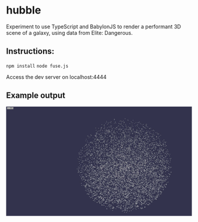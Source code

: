 # hubble

Experiment to use TypeScript and BabylonJS to render a performant 3D scene of a galaxy, using data from Elite: Dangerous.

## Instructions:

`npm install`
`node fuse.js`

Access the dev server on localhost:4444

## Example output

![alt text](https://github.com/purrcat259/hubble/blob/master/example.JPG?raw=true)
